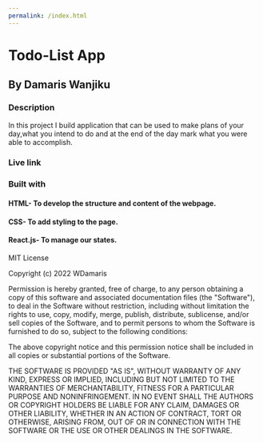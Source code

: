 ```yaml
---
permalink: /index.html
---
```

# Todo-List App


## By Damaris Wanjiku


### Description

In this project I build application that can be used to make plans of your day,what you intend to do and at the end of the day mark what you were able to accomplish.
### Live link 

### Built with
#### HTML- To develop the structure and content of the webpage.
#### CSS- To add styling to the page.
#### React.js- To manage our states.
MIT License

Copyright (c) 2022 WDamaris

Permission is hereby granted, free of charge, to any person obtaining a copy
of this software and associated documentation files (the "Software"), to deal
in the Software without restriction, including without limitation the rights
to use, copy, modify, merge, publish, distribute, sublicense, and/or sell
copies of the Software, and to permit persons to whom the Software is
furnished to do so, subject to the following conditions:

The above copyright notice and this permission notice shall be included in all
copies or substantial portions of the Software.

THE SOFTWARE IS PROVIDED "AS IS", WITHOUT WARRANTY OF ANY KIND, EXPRESS OR
IMPLIED, INCLUDING BUT NOT LIMITED TO THE WARRANTIES OF MERCHANTABILITY,
FITNESS FOR A PARTICULAR PURPOSE AND NONINFRINGEMENT. IN NO EVENT SHALL THE
AUTHORS OR COPYRIGHT HOLDERS BE LIABLE FOR ANY CLAIM, DAMAGES OR OTHER
LIABILITY, WHETHER IN AN ACTION OF CONTRACT, TORT OR OTHERWISE, ARISING FROM,
OUT OF OR IN CONNECTION WITH THE SOFTWARE OR THE USE OR OTHER DEALINGS IN THE
SOFTWARE.



